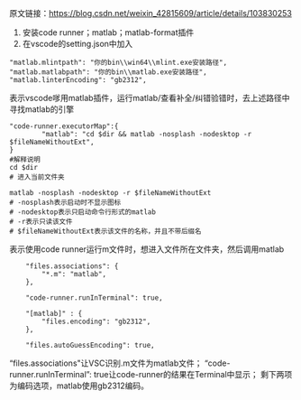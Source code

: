 原文链接：https://blog.csdn.net/weixin_42815609/article/details/103830253

1. 安装code runner；matlab；matlab-format插件
2. 在vscode的setting.json中加入

```
"matlab.mlintpath": "你的bin\\win64\\mlint.exe安装路径",
"matlab.matlabpath": "你的bin\\matlab.exe安装路径",
"matlab.linterEncoding": "gb2312",
```

表示vscode嗲用matlab插件，运行matlab/查看补全/纠错验错时，去上述路径中寻找matlab的引擎



```
"code-runner.executorMap":{
        "matlab": "cd $dir && matlab -nosplash -nodesktop -r $fileNameWithoutExt",
}
#解释说明
cd $dir
# 进入当前文件夹

matlab -nosplash -nodesktop -r $fileNameWithoutExt
# -nosplash表示启动时不显示图标
# -nodesktop表示只启动命令行形式的matlab
# -r表示只读该文件
# $fileNameWithoutExt表示该文件的名称，并且不带后缀名
```

表示使用code runner运行m文件时，想进入文件所在文件夹，然后调用matlab



```
	"files.associations": {
        "*.m": "matlab",
    },
    
    "code-runner.runInTerminal": true,

    "[matlab]" : {
        "files.encoding": "gb2312",
    },

    "files.autoGuessEncoding": true,

```

“files.associations"让VSC识别.m文件为matlab文件；
		“code-runner.runInTerminal”: true让code-runner的结果在Terminal中显示；
		剩下两项为编码选项，matlab使用gb2312编码。

